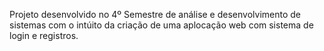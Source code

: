 Projeto desenvolvido no 4º Semestre de análise e desenvolvimento de sistemas com o intúito da criação de uma aplocação web com sistema de login e registros.
